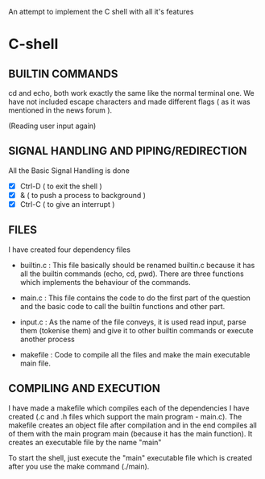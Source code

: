 An attempt to implement the C shell with all it's features
# C-shell

## BUILTIN COMMANDS

cd and echo, both work exactly the same like the normal terminal one. We have not included escape characters and made different flags ( as it was mentioned in the news forum ).

(Reading user input again)
## SIGNAL HANDLING AND PIPING/REDIRECTION


All the Basic Signal Handling is done

- [x] Ctrl-D ( to exit the shell )
- [x] & ( to push a process to background )
- [x] Ctrl-C ( to give an interrupt )

## FILES

I have created four dependency files

- builtin.c : This file basically should be renamed builtin.c because it has all the builtin commands (echo, cd, pwd). There are three functions which implements the behaviour of the commands.

- main.c : This file contains the code to do the first part of the question and the basic code to call the builtin functions and other part.

- input.c : As the name of the file conveys, it is used read input, parse them (tokenise them) and give it to other builtin commands or execute another process

- makefile : Code to compile all the files and make the main executable main file.

## COMPILING AND EXECUTION

I have made a makefile which compiles each of the dependencies I have created (.c and .h files which support the main program - main.c). The makefile creates an object file after compilation and in the end compiles all of them with the main program main (because it has the main function). It creates an executable file by the name "main"

To start the shell, just execute the "main" executable file which is created after you use the make command (./main).
